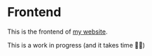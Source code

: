 # Frontend

This is the frontend of [my website](http://www.alienlebarge.ch).

This is a work in progress (and it takes time 🤦‍♂️)
